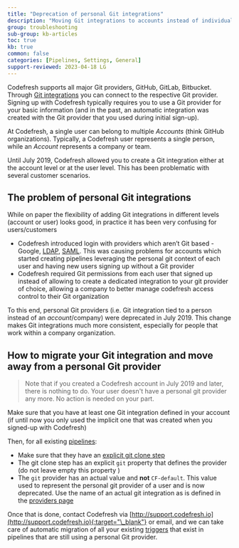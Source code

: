 ```yaml
---
title: "Deprecation of personal Git integrations"
description: "Moving Git integrations to accounts instead of individual users"
group: troubleshooting
sub-group: kb-articles
toc: true
kb: true
common: false
categories: [Pipelines, Settings, General]
support-reviewed: 2023-04-18 LG
---
```




Codefresh supports all major Git providers, GitHub, GitLab, Bitbucket. Through [Git integrations]({{site.baseurl}}/docs/integrations/git-providers/) you can connect to the respective Git provider. Signing up with Codefresh typically requires you to use a Git provider for your basic information (and in the past, an automatic integration was created with the Git provider that you used during initial sign-up).


At Codefresh, a single user can belong to multiple *Accounts* (think GitHub organizations). Typically, a Codefresh user represents a single person, while an *Account* represents a company or team.

Until July 2019, Codefresh allowed you to create a Git integration either at the account level or at the user level. This has been problematic with several customer scenarios.

## The problem of personal Git integrations

While on paper the flexibility of adding Git integrations in different levels (account or user) looks good, in practice it has been very confusing for users/customers

 * Codefresh introduced login with providers which aren’t Git based - Google, [LDAP]({{site.baseurl}}/docs/single-sign-on/ldap/), [SAML]({{site.baseurl}}/docs/single-sign-on/saml/). This was causing problems for accounts which started creating pipelines leveraging the personal git context of each user and having new users signing up  without a Git provider
 * Codefresh required Git permissions from each user that signed up  instead of allowing to create a dedicated integration to your git provider of choice, allowing a company to better manage codefresh access control to their Git organization

<!--- These problems were exacerbated with the introduction of [explicit clone steps]({{site.baseurl}}/docs/troubleshooting/git-step-migration/). -->

To this end, personal Git providers (i.e. Git integration tied to a person instead of an *account*/company) were deprecated in July 2019. This change makes Git integrations much more consistent, especially for people that work within a company organization.


## How to migrate your Git integration and move away from a personal Git provider

>Note that if you created a Codefresh account in July 2019 and later, there is nothing to do. Your user doesn't have a personal git provider any more. No action is needed on your part.

Make sure that you have at least one Git integration defined in your account (if until now you only used the implicit one that was created when you signed-up with Codefresh)

Then, for all existing [pipelines]({{site.baseurl}}/docs/pipelines/introduction-to-codefresh-pipelines/):

* Make sure that they have an [explicit git clone step]({{site.baseurl}}/docs/pipelines/steps/git-clone/)
* The git clone step has an explicit `git` property that defines the provider (do not leave empty this property )
* The `git` provider has an actual value and **not** `CF-default`. This value used to represent the personal git provider of a user and is now deprecated. Use the name of an actual git integration as is defined in the [providers page]({{site.baseurl}}/docs/integrations/git-providers/)

Once that is done, contact Codefresh via [http://support.codefresh.io](http://support.codefresh.io){:target="\_blank"} or email, and we can take care of automatic migration of all your existing [triggers]({{site.baseurl}}/docs/pipelines/triggers/git-triggers/) that exist in pipelines that are still using a personal Git provider.



